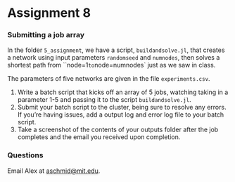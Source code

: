 # Assignment 8

### Submitting a job array

In the folder `5_assignment`, we have a script, `buildandsolve.jl`, that creates a network using input parameters `randomseed` and `numnodes`, then solves a shortest path from ``node=1` to `node=numnodes` just as we saw in class. 

The parameters of five networks are given in the file `experiments.csv`. 
1. Write a batch script that kicks off an array of 5 jobs, watching taking in a parameter 1-5 and passing it to the script `buildandsolve.jl`.
2. Submit your batch script to the cluster, being sure to resolve any errors. If you’re having issues, add a output log and error log file to your batch script.
3. Take a screenshot of the contents of your outputs folder after the job completes and the email you received upon completion.

### Questions
Email Alex at aschmid@mit.edu. 